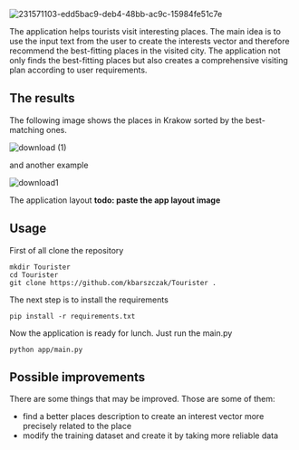![231571103-edd5bac9-deb4-48bb-ac9c-15984fe51c7e](https://user-images.githubusercontent.com/72699445/231577842-766443d0-64c4-4ab2-9e72-df3c69938031.png)

The application helps tourists visit interesting places. The main idea is to use the input text from the user to create the interests vector and therefore recommend the best-fitting places in the visited city. The application not only finds the best-fitting places but also creates a comprehensive visiting plan according to user requirements.

## The results

The following image shows the places in Krakow sorted by the best-matching ones.

![download (1)](https://user-images.githubusercontent.com/72699445/232027952-b2d0f782-af19-4091-8cc4-89b5a43cbd5f.png)

and another example

![download1](https://user-images.githubusercontent.com/72699445/232027894-c0a61353-87ab-4707-a5c4-72c102d22904.png)

The application layout
**todo: paste the app layout image**

## Usage

First of all clone the repository
```
mkdir Tourister
cd Tourister
git clone https://github.com/kbarszczak/Tourister .
```

The next step is to install the requirements
```
pip install -r requirements.txt
```

Now the application is ready for lunch. Just run the main.py
```
python app/main.py
```

## Possible improvements

There are some things that may be improved. Those are some of them:
- find a better places description to create an interest vector more precisely related to the place
- modify the training dataset and create it by taking more reliable data
